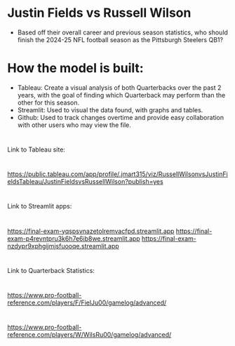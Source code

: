 # Justin Fields vs Russell Wilson
+ Based off their overall career and previous season statistics, who should finish the 2024-25 NFL football season as the Pittsburgh Steelers QB1?
#
#

# How the model is built:
+ Tableau: Create a visual analysis of both Quarterbacks over the past 2 years, with the goal of finding which Quarterback may perform than the other for this season.
+ Streamlit: Used to visual the data found, with graphs and tables.
+ Github: Used to track changes overtime and provide easy collaboration with other users who may view the file.
#
#
Link to Tableau site:
#
https://public.tableau.com/app/profile/.jmart315/viz/RussellWilsonvsJustinFieldsTableau/JustinFieldsvsRussellWilson?publish=yes
#
#
Link to Streamlit apps:
#
https://final-exam-yqspsvnazetolremvacfpd.streamlit.app
https://final-exam-p4revntpru3k6h7e6ib8we.streamlit.app
https://final-exam-nzdypr9xphgijmjsfuooqe.streamlit.app
#
#
Link to Quarterback Statistics:
#
https://www.pro-football-reference.com/players/F/FielJu00/gamelog/advanced/ 
#
https://www.pro-football-reference.com/players/W/WilsRu00/gamelog/advanced/
#
#

